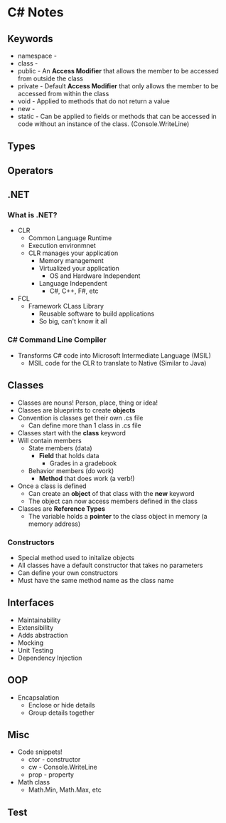 # C# Notes

## Keywords
* namespace - 
* class - 
* public - An **Access Modifier** that allows the member to be accessed from outside the class
* private - Default **Access Modifier** that only allows the member to be accessed from within the class
* void - Applied to methods that do not return a value
* new - 
* static - Can be applied to fields or methods that can be accessed in code without an instance of the class. (Console.WriteLine) 

## Types

## Operators

## .NET
### What is .NET?
* CLR
  * Common Language Runtime
  * Execution environmnet
  * CLR manages your application
    * Memory management
    * Virtualized your application
      * OS and Hardware Independent
    * Language Independent
      * C#, C++, F#, etc
* FCL
  * Framework CLass Library
    * Reusable software to build applications
    * So big, can't know it all

### C# Command Line Compiler
* Transforms C# code into Microsoft Intermediate Language (MSIL)
  * MSIL code for the CLR to translate to Native (Similar to Java)

## Classes
* Classes are nouns! Person, place, thing or idea!
* Classes are blueprints to create **objects**
* Convention is classes get their own .cs file
  * Can define more than 1 class in .cs file
* Classes start with the **class** keyword
* Will contain members
  * State members (data)
    * **Field** that holds data
      * Grades in a gradebook
  * Behavior members (do work)
    * **Method** that does work (a verb!)
* Once a class is defined
  * Can create an **object** of that class with the **new** keyword
  * The object can now access members defined in the class
* Classes are **Reference Types**
  * The variable holds a **pointer** to the class object in memory (a memory address)

### Constructors
* Special method used to initalize objects
* All classes have a default constructor that takes no parameters
* Can define your own constructors
* Must have the same method name as the class name

## Interfaces
* Maintainability
* Extensibility
* Adds abstraction
* Mocking
* Unit Testing
* Dependency Injection

## OOP
* Encapsalation
  * Enclose or hide details
  * Group details together

## Misc
* Code snippets!
  * ctor - constructor
  * cw - Console.WriteLine
  * prop - property
* Math class
  * Math.Min, Math.Max, etc

## Test